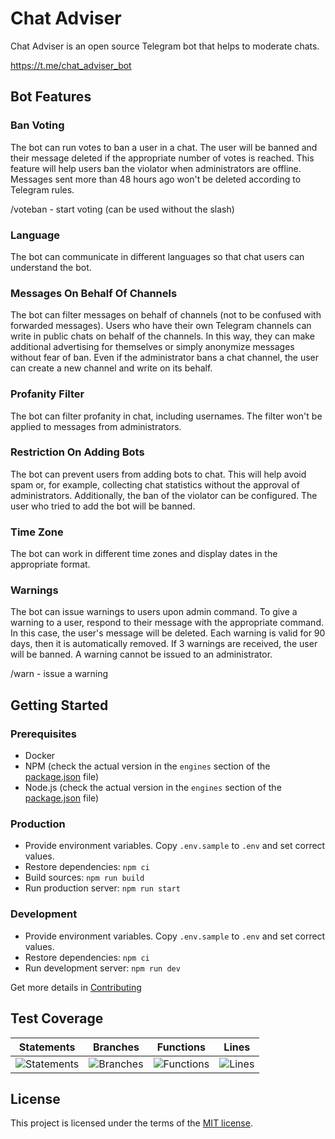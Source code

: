 # Chat Adviser

Chat Adviser is an open source Telegram bot that helps to moderate chats.

<https://t.me/chat_adviser_bot>

## Bot Features

### Ban Voting

The bot can run votes to ban a user in a chat. The user will be banned and their message deleted if the appropriate number of votes is reached. This feature will help users ban the violator when administrators are offline. Messages sent more than 48 hours ago won't be deleted according to Telegram rules.

/voteban - start voting (can be used without the slash)

### Language

The bot can communicate in different languages so that chat users can understand the bot.

### Messages On Behalf Of Channels

The bot can filter messages on behalf of channels (not to be confused with forwarded messages). Users who have their own Telegram channels can write in public chats on behalf of the channels. In this way, they can make additional advertising for themselves or simply anonymize messages without fear of ban. Even if the administrator bans a chat channel, the user can create a new channel and write on its behalf.

### Profanity Filter

The bot can filter profanity in chat, including usernames. The filter won't be applied to messages from administrators.

### Restriction On Adding Bots

The bot can prevent users from adding bots to chat. This will help avoid spam or, for example, collecting chat statistics without the approval of administrators. Additionally, the ban of the violator can be configured. The user who tried to add the bot will be banned.

### Time Zone

The bot can work in different time zones and display dates in the appropriate format.

### Warnings

The bot can issue warnings to users upon admin command. To give a warning to a user, respond to their message with the appropriate command. In this case, the user's message will be deleted. Each warning is valid for 90 days, then it is automatically removed. If 3 warnings are received, the user will be banned. A warning cannot be issued to an administrator.

/warn - issue a warning

## Getting Started

### Prerequisites

- Docker
- NPM (check the actual version in the `engines` section of the [package.json](./package.json) file)
- Node.js (check the actual version in the `engines` section of the [package.json](./package.json) file)

### Production

- Provide environment variables. Copy `.env.sample` to `.env` and set correct values.
- Restore dependencies: `npm ci`
- Build sources: `npm run build`
- Run production server: `npm run start`

### Development

- Provide environment variables. Copy `.env.sample` to `.env` and set correct values.
- Restore dependencies: `npm ci`
- Run development server: `npm run dev`

Get more details in [Contributing](./CONTRIBUTING.md)

## Test Coverage

| Statements                  | Branches                | Functions                 | Lines             |
| --------------------------- | ----------------------- | ------------------------- | ----------------- |
| ![Statements](https://img.shields.io/badge/statements-63.73%25-red.svg?style=flat) | ![Branches](https://img.shields.io/badge/branches-45.51%25-red.svg?style=flat) | ![Functions](https://img.shields.io/badge/functions-65.74%25-red.svg?style=flat) | ![Lines](https://img.shields.io/badge/lines-62.55%25-red.svg?style=flat) |

## License

This project is licensed under the terms of the [MIT license](./LICENSE).
